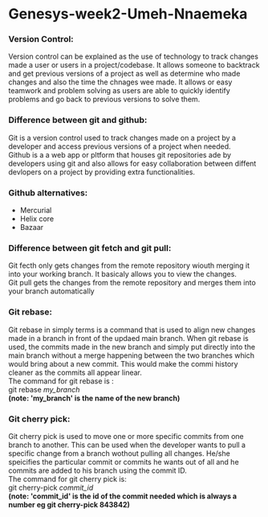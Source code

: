 # Genesys-week2-Umeh-Nnaemeka
### Version Control:
Version control can be explained as the use of technology to track changes made a user or users in a project/codebase. It allows someone to backtrack and get previous versions of a project as well as determine who made changes and also the time the chnages wee made. It allows or easy teamwork and problem solving as users are able to quickly identify problems and go back to previous versions to solve them.

### Difference between git and github:
Git is a version control used to track changes made on a project by a developer and access previous versions of a project when needed.  
Github is a a web app or pltform that houses git repositories ade by developers using git and also allows for easy collaboration between diffent devlopers on a project by providing extra functionalities.

### Github alternatives:
* Mercurial
* Helix core
* Bazaar

### Difference between git fetch and git pull:
Git fecth only gets changes from the remote repository wiouth merging it into your working branch. It basicaly allows you to view the changes.  
Git pull gets the changes from the remote repository and merges them into your branch automatically

### Git rebase:
Git rebase in simply terms is a command that is used to align new changes made in a branch in front of the updaed main branch. When git rebase is used, the commits made in the new branch and simply put directly into the main branch without a merge happening between the two branches which would bring about a new commit. This would make the commi history cleaner as the commits all appear linear.  
The command for git rebase is :  
    git rebase *my_branch*  
**(note: 'my_branch' is the name of the new branch)**

### Git cherry pick:
Git cherry pick is used to move one or more specific commits from one branch to another. This can be used when the developer wants to pull a specific change from a branch wothout pulling all changes. He/she speicifies the particular commit or commits he wants out of all and he commits are added to his branch using the commit ID.  
The command for git cherry pick is:  
    git cherry-pick *commit_id*  
**(note: 'commit_id' is the id of the commit needed which is always a number eg git cherry-pick 843842)**